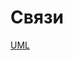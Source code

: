 
# Связи

[UML](http://www.plantuml.com/plantuml/svg/5Omn3i8m34NtdW8EGBmpzIeciKYbnexiRv0uFUdmtjlU7c17ZdEx7rhFR7Bhm8mdaVEtl0_qV6M8LrE8ebGR9BzkdqTZKeC43Gw8qvfSbBcqxQ9jzGy0)